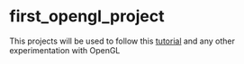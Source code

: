 # first_opengl_project
This projects will be used to follow this [tutorial]([https://www.youtube.com/watch?v=45MIykWJ-C4&amp;ab_channel=freeCodeCamp.org](https://www.youtube.com/watch?v=W3gAzLwfIP0&list=PLlrATfBNZ98foTJPJ_Ev03o2oq3-GGOS2&ab_channel=TheCherno)) and any other experimentation with OpenGL
